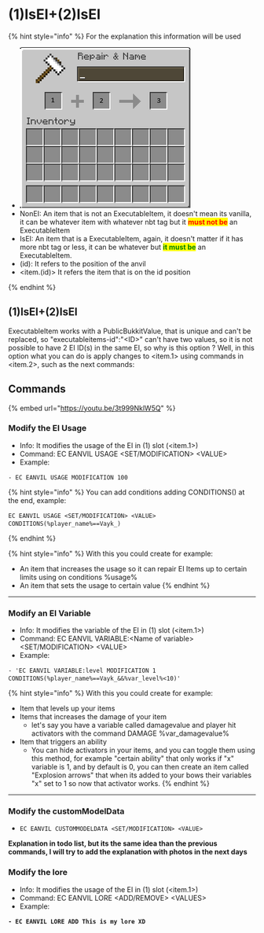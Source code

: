 # (1)IsEI+(2)IsEI

{% hint style="info" %}
For the explanation this information will be used

* ![](<../../../.gitbook/assets/image (1) (1).png>)
* NonEI: An item that is not an ExecutableItem, it doesn't mean its vanilla, it can be whatever item with whatever nbt tag but it <mark style="color:red;">**must not be**</mark> an ExecutableItem
* IsEI: An item that is a ExecutableItem, again, it doesn't matter if it has more nbt tag or less, it can be whatever but <mark style="color:green;">**it must be**</mark> an ExecutableItem.
* (id): It refers to the position of the anvil
* \<item.(id)> It refers the item that is on the id position


{% endhint %}

## (1)IsEI+(2)IsEI

ExecutableItem works with a PublicBukkitValue, that is unique and can't be replaced, so "executableitems-id":"\<ID>" can't have two values, so it is not possible to have 2 EI ID(s) in the same EI, so why is this option ? Well, in this option what you can do is apply changes to \<item.1> using commands in \<item.2>, such as the next commands:

## Commands

{% embed url="https://youtu.be/3t999NklW5Q" %}

### Modify the EI Usage

* Info: It modifies the usage of the EI in (1) slot (\<item.1>)
* Command: EC EANVIL USAGE \<SET/MODIFICATION> \<VALUE>
* Example:

```
- EC EANVIL USAGE MODIFICATION 100
```

{% hint style="info" %}
You can add conditions adding CONDITIONS() at the end, example:

```
EC EANVIL USAGE <SET/MODIFICATION> <VALUE> CONDITIONS(%player_name%==Vayk_)
```
{% endhint %}

{% hint style="info" %}
With this you could create for example:

* An item that increases the usage so it can repair EI Items up to certain limits using on conditions %usage%
* An item that sets the usage to certain value
{% endhint %}

***

### Modify an EI Variable

* Info: It modifies the variable of the EI in (1) slot (\<item.1>)
* Command: EC EANVIL VARIABLE:\<Name of variable> \<SET/MODIFICATION> \<VALUE>
* Example:

```
- 'EC EANVIL VARIABLE:level MODIFICATION 1 CONDITIONS(%player_name%==Vayk_&&%var_level%<10)'
```

{% hint style="info" %}
With this you could create for example:

* Item that levels up your items
* Items that increases the damage of your item
  * let's say you have a variable called damagevalue and player hit activators with the command DAMAGE %var\_damagevalue%
* Item that triggers an ability
  * You can hide activators in your items, and you can toggle them using this method, for example "certain ability" that only works if "x" variable is 1, and by default is 0, you can then create an item called "Explosion arrows" that when its added to your bows their variables "x" set to 1 so now that activator works.
{% endhint %}

***

### Modify the customModelData

* ```
  EC EANVIL CUSTOMMODELDATA <SET/MODIFICATION> <VALUE>
  ```

**Explanation in todo list, but its the same idea than the previous commands, I will try to add the explanation with photos in the next days**

### Modify the lore

* Info: It modifies the usage of the EI in (1) slot (\<item.1>)
* Command: EC EANVIL LORE \<ADD/REMOVE> \<VALUES>
* Example:

<pre class="language-yaml"><code class="lang-yaml"><strong>- EC EANVIL LORE ADD This is my lore XD
</strong></code></pre>

&#x20;
